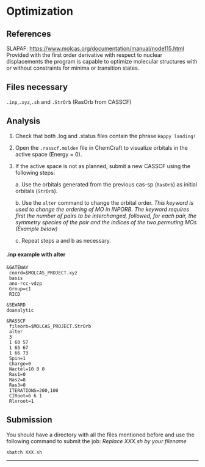 # Optimization  

## References
SLAPAF: https://www.molcas.org/documentation/manual/node115.html
Provided with the first order derivative with respect to nuclear displacements the program is capable to optimize molecular structures with or without constraints for minima or transition states. 

## Files necessary
```.inp```,```.xyz```,```.sh``` and ```.StrOrb``` (RasOrb from CASSCF)


## Analysis
1. Check that both .log and .status files contain the phrase ```Happy landing!```
2. Open the ```.rasscf.molden``` file in ChemCraft to visualize orbitals in the active space (Energy = 0).
3. If the active space is not as planned, submit a new CASSCF using the following steps:
    
    a. Use the orbitals generated from the previous cas-sp (```RasOrb```) as initial orbitals (```StrOrb```).
    
    b. Use the ```alter``` command to change the orbital order.
   _This keyword is used to change the ordering of MO in INPORB. The keyword requires first the number of pairs to be interchanged, followed, for each pair, the symmetry species of the pair and the indices of the two permuting MOs (Example below)_
   
    c. Repeat steps a and b as necessary.

#### .inp example with alter
```
&GATEWAY
 coord=$MOLCAS_PROJECT.xyz
 basis
 ano-rcc-vdzp
 Group=c1
 RICD

&SEWARD
doanalytic

&RASSCF
 fileorb=$MOLCAS_PROJECT.StrOrb
 alter
 3
 1 60 57
 1 65 67
 1 66 73
 Spin=1
 Charge=0
 Nactel=10 0 0
 Ras1=0
 Ras2=8
 Ras3=0
 ITERATIONS=200,100
 CIRoot=6 6 1
 Rlxroot=1
```

## Submission
You should have a directory with all the files mentioned before and use the following command to submit the job:
_Replace XXX.sh by your filename_

```
sbatch XXX.sh
```
 
---


